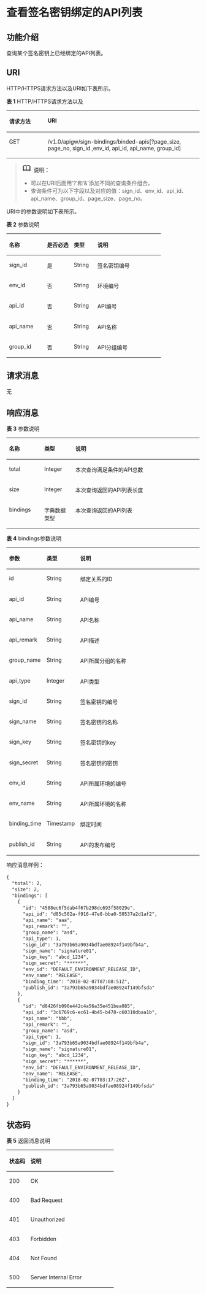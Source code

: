 # 查看签名密钥绑定的API列表<a name="apig-zh-api-180713143"></a>

## 功能介绍<a name="section7363686"></a>

查询某个签名密钥上已经绑定的API列表。

## URI<a name="section66273177"></a>

HTTP/HTTPS请求方法以及URI如下表所示。

**表 1**  HTTP/HTTPS请求方法以及

<a name="table999197"></a>
<table><thead align="left"><tr id="row49370350"><th class="cellrowborder" valign="top" width="20%" id="mcps1.2.3.1.1"><p id="p39575399"><a name="p39575399"></a><a name="p39575399"></a>请求方法</p>
</th>
<th class="cellrowborder" valign="top" width="80%" id="mcps1.2.3.1.2"><p id="p51490749"><a name="p51490749"></a><a name="p51490749"></a>URI</p>
</th>
</tr>
</thead>
<tbody><tr id="row10001111"><td class="cellrowborder" valign="top" width="20%" headers="mcps1.2.3.1.1 "><p id="p4783645"><a name="p4783645"></a><a name="p4783645"></a>GET</p>
</td>
<td class="cellrowborder" valign="top" width="80%" headers="mcps1.2.3.1.2 "><p id="p51931001"><a name="p51931001"></a><a name="p51931001"></a>/v1.0/apigw/sign-bindings/binded-apis[?page_size, page_no, sign_id ,env_id, api_id, api_name, group_id]</p>
</td>
</tr>
</tbody>
</table>

>![](public_sys-resources/icon-note.gif) **说明：**   
>-   可以在URI后面用‘?’和‘&’添加不同的查询条件组合。  
>-   查询条件可为以下字段以及对应的值：sign\_id、env\_id、api\_id、api\_name、group\_id、page\_size、page\_no。  

URI中的参数说明如下表所示。

**表 2**  参数说明

<a name="table11268757"></a>
<table><thead align="left"><tr id="row61242453"><th class="cellrowborder" valign="top" width="24.48755124487551%" id="mcps1.2.5.1.1"><p id="p61691636"><a name="p61691636"></a><a name="p61691636"></a>名称</p>
</th>
<th class="cellrowborder" valign="top" width="17.348265173482652%" id="mcps1.2.5.1.2"><p id="p30966608"><a name="p30966608"></a><a name="p30966608"></a>是否必选</p>
</th>
<th class="cellrowborder" valign="top" width="15.308469153084694%" id="mcps1.2.5.1.3"><p id="p25267280"><a name="p25267280"></a><a name="p25267280"></a>类型</p>
</th>
<th class="cellrowborder" valign="top" width="42.85571442855714%" id="mcps1.2.5.1.4"><p id="p33383772"><a name="p33383772"></a><a name="p33383772"></a>说明</p>
</th>
</tr>
</thead>
<tbody><tr id="row19731037"><td class="cellrowborder" valign="top" width="24.48755124487551%" headers="mcps1.2.5.1.1 "><p id="p54710203"><a name="p54710203"></a><a name="p54710203"></a>sign_id</p>
</td>
<td class="cellrowborder" valign="top" width="17.348265173482652%" headers="mcps1.2.5.1.2 "><p id="p2341469"><a name="p2341469"></a><a name="p2341469"></a>是</p>
</td>
<td class="cellrowborder" valign="top" width="15.308469153084694%" headers="mcps1.2.5.1.3 "><p id="p55441324"><a name="p55441324"></a><a name="p55441324"></a>String</p>
</td>
<td class="cellrowborder" valign="top" width="42.85571442855714%" headers="mcps1.2.5.1.4 "><p id="p61562255"><a name="p61562255"></a><a name="p61562255"></a>签名密钥编号</p>
</td>
</tr>
<tr id="row17189388"><td class="cellrowborder" valign="top" width="24.48755124487551%" headers="mcps1.2.5.1.1 "><p id="p50163177"><a name="p50163177"></a><a name="p50163177"></a>env_id</p>
</td>
<td class="cellrowborder" valign="top" width="17.348265173482652%" headers="mcps1.2.5.1.2 "><p id="p36685518"><a name="p36685518"></a><a name="p36685518"></a>否</p>
</td>
<td class="cellrowborder" valign="top" width="15.308469153084694%" headers="mcps1.2.5.1.3 "><p id="p18736996"><a name="p18736996"></a><a name="p18736996"></a>String</p>
</td>
<td class="cellrowborder" valign="top" width="42.85571442855714%" headers="mcps1.2.5.1.4 "><p id="p41301714"><a name="p41301714"></a><a name="p41301714"></a>环境编号</p>
</td>
</tr>
<tr id="row36171114"><td class="cellrowborder" valign="top" width="24.48755124487551%" headers="mcps1.2.5.1.1 "><p id="p44179153"><a name="p44179153"></a><a name="p44179153"></a>api_id</p>
</td>
<td class="cellrowborder" valign="top" width="17.348265173482652%" headers="mcps1.2.5.1.2 "><p id="p21741603"><a name="p21741603"></a><a name="p21741603"></a>否</p>
</td>
<td class="cellrowborder" valign="top" width="15.308469153084694%" headers="mcps1.2.5.1.3 "><p id="p16239434"><a name="p16239434"></a><a name="p16239434"></a>String</p>
</td>
<td class="cellrowborder" valign="top" width="42.85571442855714%" headers="mcps1.2.5.1.4 "><p id="p40325806"><a name="p40325806"></a><a name="p40325806"></a>API编号</p>
</td>
</tr>
<tr id="row27387938"><td class="cellrowborder" valign="top" width="24.48755124487551%" headers="mcps1.2.5.1.1 "><p id="p3830507"><a name="p3830507"></a><a name="p3830507"></a>api_name</p>
</td>
<td class="cellrowborder" valign="top" width="17.348265173482652%" headers="mcps1.2.5.1.2 "><p id="p41835685"><a name="p41835685"></a><a name="p41835685"></a>否</p>
</td>
<td class="cellrowborder" valign="top" width="15.308469153084694%" headers="mcps1.2.5.1.3 "><p id="p33247352"><a name="p33247352"></a><a name="p33247352"></a>String</p>
</td>
<td class="cellrowborder" valign="top" width="42.85571442855714%" headers="mcps1.2.5.1.4 "><p id="p8680971"><a name="p8680971"></a><a name="p8680971"></a>API名称</p>
</td>
</tr>
<tr id="row11019876"><td class="cellrowborder" valign="top" width="24.48755124487551%" headers="mcps1.2.5.1.1 "><p id="p20194746"><a name="p20194746"></a><a name="p20194746"></a>group_id</p>
</td>
<td class="cellrowborder" valign="top" width="17.348265173482652%" headers="mcps1.2.5.1.2 "><p id="p25161766"><a name="p25161766"></a><a name="p25161766"></a>否</p>
</td>
<td class="cellrowborder" valign="top" width="15.308469153084694%" headers="mcps1.2.5.1.3 "><p id="p24837133"><a name="p24837133"></a><a name="p24837133"></a>String</p>
</td>
<td class="cellrowborder" valign="top" width="42.85571442855714%" headers="mcps1.2.5.1.4 "><p id="p65650777"><a name="p65650777"></a><a name="p65650777"></a>API分组编号</p>
</td>
</tr>
</tbody>
</table>

## 请求消息<a name="section59587687"></a>

无

## 响应消息<a name="section61873308"></a>

**表 3**  参数说明

<a name="table4657576"></a>
<table><thead align="left"><tr id="row50783217"><th class="cellrowborder" valign="top" width="18.18%" id="mcps1.2.4.1.1"><p id="p19799895"><a name="p19799895"></a><a name="p19799895"></a>名称</p>
</th>
<th class="cellrowborder" valign="top" width="16.16%" id="mcps1.2.4.1.2"><p id="p60287699"><a name="p60287699"></a><a name="p60287699"></a>类型</p>
</th>
<th class="cellrowborder" valign="top" width="65.66%" id="mcps1.2.4.1.3"><p id="p51465418"><a name="p51465418"></a><a name="p51465418"></a>说明</p>
</th>
</tr>
</thead>
<tbody><tr id="row7949350"><td class="cellrowborder" valign="top" width="18.18%" headers="mcps1.2.4.1.1 "><p id="p39917647"><a name="p39917647"></a><a name="p39917647"></a>total</p>
</td>
<td class="cellrowborder" valign="top" width="16.16%" headers="mcps1.2.4.1.2 "><p id="p12103980"><a name="p12103980"></a><a name="p12103980"></a>Integer</p>
</td>
<td class="cellrowborder" valign="top" width="65.66%" headers="mcps1.2.4.1.3 "><p id="p40898342"><a name="p40898342"></a><a name="p40898342"></a>本次查询满足条件的API总数</p>
</td>
</tr>
<tr id="row32540761"><td class="cellrowborder" valign="top" width="18.18%" headers="mcps1.2.4.1.1 "><p id="p18555976"><a name="p18555976"></a><a name="p18555976"></a>size</p>
</td>
<td class="cellrowborder" valign="top" width="16.16%" headers="mcps1.2.4.1.2 "><p id="p26639112"><a name="p26639112"></a><a name="p26639112"></a>Integer</p>
</td>
<td class="cellrowborder" valign="top" width="65.66%" headers="mcps1.2.4.1.3 "><p id="p10284481"><a name="p10284481"></a><a name="p10284481"></a>本次查询返回的API列表长度</p>
</td>
</tr>
<tr id="row25451466"><td class="cellrowborder" valign="top" width="18.18%" headers="mcps1.2.4.1.1 "><p id="p48302826"><a name="p48302826"></a><a name="p48302826"></a>bindings</p>
</td>
<td class="cellrowborder" valign="top" width="16.16%" headers="mcps1.2.4.1.2 "><p id="p20214806"><a name="p20214806"></a><a name="p20214806"></a>字典数据类型</p>
</td>
<td class="cellrowborder" valign="top" width="65.66%" headers="mcps1.2.4.1.3 "><p id="p26786615"><a name="p26786615"></a><a name="p26786615"></a>本次查询返回的API列表</p>
</td>
</tr>
</tbody>
</table>

**表 4**  bindings参数说明

<a name="table22232245"></a>
<table><thead align="left"><tr id="row66251318"><th class="cellrowborder" valign="top" width="18.18%" id="mcps1.2.4.1.1"><p id="p64756531"><a name="p64756531"></a><a name="p64756531"></a><strong id="b45937869"><a name="b45937869"></a><a name="b45937869"></a>参数</strong></p>
</th>
<th class="cellrowborder" valign="top" width="16.16%" id="mcps1.2.4.1.2"><p id="p29979902"><a name="p29979902"></a><a name="p29979902"></a><strong id="b1383662"><a name="b1383662"></a><a name="b1383662"></a>类型</strong></p>
</th>
<th class="cellrowborder" valign="top" width="65.66%" id="mcps1.2.4.1.3"><p id="p44967804"><a name="p44967804"></a><a name="p44967804"></a><strong id="b2057060"><a name="b2057060"></a><a name="b2057060"></a>说明</strong></p>
</th>
</tr>
</thead>
<tbody><tr id="row32404203"><td class="cellrowborder" valign="top" width="18.18%" headers="mcps1.2.4.1.1 "><p id="p7494749"><a name="p7494749"></a><a name="p7494749"></a>id</p>
</td>
<td class="cellrowborder" valign="top" width="16.16%" headers="mcps1.2.4.1.2 "><p id="p3094948"><a name="p3094948"></a><a name="p3094948"></a>String</p>
</td>
<td class="cellrowborder" valign="top" width="65.66%" headers="mcps1.2.4.1.3 "><p id="p49364264"><a name="p49364264"></a><a name="p49364264"></a>绑定关系的ID</p>
</td>
</tr>
<tr id="row41625196"><td class="cellrowborder" valign="top" width="18.18%" headers="mcps1.2.4.1.1 "><p id="p16197717"><a name="p16197717"></a><a name="p16197717"></a>api_id</p>
</td>
<td class="cellrowborder" valign="top" width="16.16%" headers="mcps1.2.4.1.2 "><p id="p36946735"><a name="p36946735"></a><a name="p36946735"></a>String</p>
</td>
<td class="cellrowborder" valign="top" width="65.66%" headers="mcps1.2.4.1.3 "><p id="p39895586"><a name="p39895586"></a><a name="p39895586"></a>API编号</p>
</td>
</tr>
<tr id="row23515956"><td class="cellrowborder" valign="top" width="18.18%" headers="mcps1.2.4.1.1 "><p id="p25744254"><a name="p25744254"></a><a name="p25744254"></a>api_name</p>
</td>
<td class="cellrowborder" valign="top" width="16.16%" headers="mcps1.2.4.1.2 "><p id="p4909812"><a name="p4909812"></a><a name="p4909812"></a>String</p>
</td>
<td class="cellrowborder" valign="top" width="65.66%" headers="mcps1.2.4.1.3 "><p id="p62150528"><a name="p62150528"></a><a name="p62150528"></a>API名称</p>
</td>
</tr>
<tr id="row22483840"><td class="cellrowborder" valign="top" width="18.18%" headers="mcps1.2.4.1.1 "><p id="p9251781"><a name="p9251781"></a><a name="p9251781"></a>api_remark</p>
</td>
<td class="cellrowborder" valign="top" width="16.16%" headers="mcps1.2.4.1.2 "><p id="p11196819"><a name="p11196819"></a><a name="p11196819"></a>String</p>
</td>
<td class="cellrowborder" valign="top" width="65.66%" headers="mcps1.2.4.1.3 "><p id="p34527121"><a name="p34527121"></a><a name="p34527121"></a>API描述</p>
</td>
</tr>
<tr id="row42308633"><td class="cellrowborder" valign="top" width="18.18%" headers="mcps1.2.4.1.1 "><p id="p4447267"><a name="p4447267"></a><a name="p4447267"></a>group_name</p>
</td>
<td class="cellrowborder" valign="top" width="16.16%" headers="mcps1.2.4.1.2 "><p id="p24684337"><a name="p24684337"></a><a name="p24684337"></a>String</p>
</td>
<td class="cellrowborder" valign="top" width="65.66%" headers="mcps1.2.4.1.3 "><p id="p53274284"><a name="p53274284"></a><a name="p53274284"></a>API所属分组的名称</p>
</td>
</tr>
<tr id="row9706509"><td class="cellrowborder" valign="top" width="18.18%" headers="mcps1.2.4.1.1 "><p id="p48029782"><a name="p48029782"></a><a name="p48029782"></a>api_type</p>
</td>
<td class="cellrowborder" valign="top" width="16.16%" headers="mcps1.2.4.1.2 "><p id="p65207103"><a name="p65207103"></a><a name="p65207103"></a>Integer</p>
</td>
<td class="cellrowborder" valign="top" width="65.66%" headers="mcps1.2.4.1.3 "><p id="p47283952"><a name="p47283952"></a><a name="p47283952"></a>API类型</p>
</td>
</tr>
<tr id="row22902387"><td class="cellrowborder" valign="top" width="18.18%" headers="mcps1.2.4.1.1 "><p id="p43154084"><a name="p43154084"></a><a name="p43154084"></a>sign_id</p>
</td>
<td class="cellrowborder" valign="top" width="16.16%" headers="mcps1.2.4.1.2 "><p id="p5819954"><a name="p5819954"></a><a name="p5819954"></a>String</p>
</td>
<td class="cellrowborder" valign="top" width="65.66%" headers="mcps1.2.4.1.3 "><p id="p1654276"><a name="p1654276"></a><a name="p1654276"></a>签名密钥的编号</p>
</td>
</tr>
<tr id="row14888491"><td class="cellrowborder" valign="top" width="18.18%" headers="mcps1.2.4.1.1 "><p id="p65117086"><a name="p65117086"></a><a name="p65117086"></a>sign_name</p>
</td>
<td class="cellrowborder" valign="top" width="16.16%" headers="mcps1.2.4.1.2 "><p id="p39992651"><a name="p39992651"></a><a name="p39992651"></a>String</p>
</td>
<td class="cellrowborder" valign="top" width="65.66%" headers="mcps1.2.4.1.3 "><p id="p18179288"><a name="p18179288"></a><a name="p18179288"></a>签名密钥的名称</p>
</td>
</tr>
<tr id="row29395866"><td class="cellrowborder" valign="top" width="18.18%" headers="mcps1.2.4.1.1 "><p id="p32254939"><a name="p32254939"></a><a name="p32254939"></a>sign_key</p>
</td>
<td class="cellrowborder" valign="top" width="16.16%" headers="mcps1.2.4.1.2 "><p id="p62513232"><a name="p62513232"></a><a name="p62513232"></a>String</p>
</td>
<td class="cellrowborder" valign="top" width="65.66%" headers="mcps1.2.4.1.3 "><p id="p30407009"><a name="p30407009"></a><a name="p30407009"></a>签名密钥的key</p>
</td>
</tr>
<tr id="row5227632"><td class="cellrowborder" valign="top" width="18.18%" headers="mcps1.2.4.1.1 "><p id="p20785080"><a name="p20785080"></a><a name="p20785080"></a>sign_secret</p>
</td>
<td class="cellrowborder" valign="top" width="16.16%" headers="mcps1.2.4.1.2 "><p id="p5869904"><a name="p5869904"></a><a name="p5869904"></a>String</p>
</td>
<td class="cellrowborder" valign="top" width="65.66%" headers="mcps1.2.4.1.3 "><p id="p5700192"><a name="p5700192"></a><a name="p5700192"></a>签名密钥的密钥</p>
</td>
</tr>
<tr id="row51301733"><td class="cellrowborder" valign="top" width="18.18%" headers="mcps1.2.4.1.1 "><p id="p61799709"><a name="p61799709"></a><a name="p61799709"></a>env_id</p>
</td>
<td class="cellrowborder" valign="top" width="16.16%" headers="mcps1.2.4.1.2 "><p id="p39720546"><a name="p39720546"></a><a name="p39720546"></a>String</p>
</td>
<td class="cellrowborder" valign="top" width="65.66%" headers="mcps1.2.4.1.3 "><p id="p63247643"><a name="p63247643"></a><a name="p63247643"></a>API所属环境的编号</p>
</td>
</tr>
<tr id="row32357879"><td class="cellrowborder" valign="top" width="18.18%" headers="mcps1.2.4.1.1 "><p id="p3742522"><a name="p3742522"></a><a name="p3742522"></a>env_name</p>
</td>
<td class="cellrowborder" valign="top" width="16.16%" headers="mcps1.2.4.1.2 "><p id="p34708837"><a name="p34708837"></a><a name="p34708837"></a>String</p>
</td>
<td class="cellrowborder" valign="top" width="65.66%" headers="mcps1.2.4.1.3 "><p id="p59952417"><a name="p59952417"></a><a name="p59952417"></a>API所属环境的名称</p>
</td>
</tr>
<tr id="row2700845"><td class="cellrowborder" valign="top" width="18.18%" headers="mcps1.2.4.1.1 "><p id="p17441860"><a name="p17441860"></a><a name="p17441860"></a>binding_time</p>
</td>
<td class="cellrowborder" valign="top" width="16.16%" headers="mcps1.2.4.1.2 "><p id="p3504576"><a name="p3504576"></a><a name="p3504576"></a>Timestamp</p>
</td>
<td class="cellrowborder" valign="top" width="65.66%" headers="mcps1.2.4.1.3 "><p id="p15435273"><a name="p15435273"></a><a name="p15435273"></a>绑定时间</p>
</td>
</tr>
<tr id="row18871194793313"><td class="cellrowborder" valign="top" width="18.18%" headers="mcps1.2.4.1.1 "><p id="p2871144711339"><a name="p2871144711339"></a><a name="p2871144711339"></a>publish_id</p>
</td>
<td class="cellrowborder" valign="top" width="16.16%" headers="mcps1.2.4.1.2 "><p id="p187144773318"><a name="p187144773318"></a><a name="p187144773318"></a>String</p>
</td>
<td class="cellrowborder" valign="top" width="65.66%" headers="mcps1.2.4.1.3 "><p id="p1587134723312"><a name="p1587134723312"></a><a name="p1587134723312"></a>API的发布编号</p>
</td>
</tr>
</tbody>
</table>

响应消息样例：

```
{
  "total": 2,
  "size": 2,
  "bindings": [
    {
      "id": "4588ec6f5dab4f67b298dc693f58029e",
      "api_id": "d85c502a-f916-47e8-bba0-50537a2d1af2",
      "api_name": "aaa",
      "api_remark": "",
      "group_name": "asd",
      "api_type": 1,
      "sign_id": "3a793b65a9034bdfae08924f149bfb4a",
      "sign_name": "signature01",
      "sign_key": "abcd_1234",
      "sign_secret": "******",
      "env_id": "DEFAULT_ENVIRONMENT_RELEASE_ID",
      "env_name": "RELEASE",
      "binding_time": "2018-02-07T07:08:51Z",
      "publish_id": "3a793b65a9034bdfae08924f149bfsda"
    },
    {
      "id": "d8426fb090e442c4a56a35e451bea085",
      "api_id": "3c6769c6-ec61-4b45-b478-c60310dbaa1b",
      "api_name": "bbb",
      "api_remark": "",
      "group_name": "asd",
      "api_type": 1,
      "sign_id": "3a793b65a9034bdfae08924f149bfb4a",
      "sign_name": "signature01",
      "sign_key": "abcd_1234",
      "sign_secret": "******",
      "env_id": "DEFAULT_ENVIRONMENT_RELEASE_ID",
      "env_name": "RELEASE",
      "binding_time": "2018-02-07T03:17:26Z",
      "publish_id": "3a793b65a9034bdfae08924f149bfsda"
    }
  ]
}
```

## 状态码<a name="section66527135"></a>

**表 5**  返回消息说明

<a name="table2146877"></a>
<table><thead align="left"><tr id="row2324594"><th class="cellrowborder" valign="top" width="20%" id="mcps1.2.3.1.1"><p id="p54074401"><a name="p54074401"></a><a name="p54074401"></a>状态码</p>
</th>
<th class="cellrowborder" valign="top" width="80%" id="mcps1.2.3.1.2"><p id="p27335413"><a name="p27335413"></a><a name="p27335413"></a>说明</p>
</th>
</tr>
</thead>
<tbody><tr id="row63292345"><td class="cellrowborder" valign="top" width="20%" headers="mcps1.2.3.1.1 "><p id="p26406346"><a name="p26406346"></a><a name="p26406346"></a>200</p>
</td>
<td class="cellrowborder" valign="top" width="80%" headers="mcps1.2.3.1.2 "><p id="p58539320"><a name="p58539320"></a><a name="p58539320"></a>OK</p>
</td>
</tr>
<tr id="row57091837"><td class="cellrowborder" valign="top" width="20%" headers="mcps1.2.3.1.1 "><p id="p61036097"><a name="p61036097"></a><a name="p61036097"></a>400</p>
</td>
<td class="cellrowborder" valign="top" width="80%" headers="mcps1.2.3.1.2 "><p id="p44976788"><a name="p44976788"></a><a name="p44976788"></a>Bad Request</p>
</td>
</tr>
<tr id="row2137916"><td class="cellrowborder" valign="top" width="20%" headers="mcps1.2.3.1.1 "><p id="p38953516"><a name="p38953516"></a><a name="p38953516"></a>401</p>
</td>
<td class="cellrowborder" valign="top" width="80%" headers="mcps1.2.3.1.2 "><p id="p1118208"><a name="p1118208"></a><a name="p1118208"></a>Unauthorized</p>
</td>
</tr>
<tr id="row10063875"><td class="cellrowborder" valign="top" width="20%" headers="mcps1.2.3.1.1 "><p id="p9867561"><a name="p9867561"></a><a name="p9867561"></a>403</p>
</td>
<td class="cellrowborder" valign="top" width="80%" headers="mcps1.2.3.1.2 "><p id="p61074983"><a name="p61074983"></a><a name="p61074983"></a>Forbidden</p>
</td>
</tr>
<tr id="row12803943"><td class="cellrowborder" valign="top" width="20%" headers="mcps1.2.3.1.1 "><p id="p30486494"><a name="p30486494"></a><a name="p30486494"></a>404</p>
</td>
<td class="cellrowborder" valign="top" width="80%" headers="mcps1.2.3.1.2 "><p id="p15296380"><a name="p15296380"></a><a name="p15296380"></a>Not Found</p>
</td>
</tr>
<tr id="row11620166"><td class="cellrowborder" valign="top" width="20%" headers="mcps1.2.3.1.1 "><p id="p1709366"><a name="p1709366"></a><a name="p1709366"></a>500</p>
</td>
<td class="cellrowborder" valign="top" width="80%" headers="mcps1.2.3.1.2 "><p id="p6744143"><a name="p6744143"></a><a name="p6744143"></a>Server Internal Error</p>
</td>
</tr>
</tbody>
</table>


